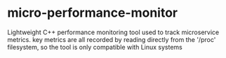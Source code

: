 # micro-performance-monitor
Lightweight C++ performance monitoring tool used to track microservice metrics.
key metrics are all recorded by reading directly from the '/proc' filesystem, so the tool is only compatible with Linux systems